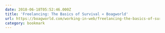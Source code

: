 ```yaml
---
date: 2018-06-18T05:52:46.000Z
title: 'Freelancing: The Basics of Survival « Boagworld'
url: https://boagworld.com/working-in-web/freelancing-the-basics-of-survival/
category: bookmark
---
```

